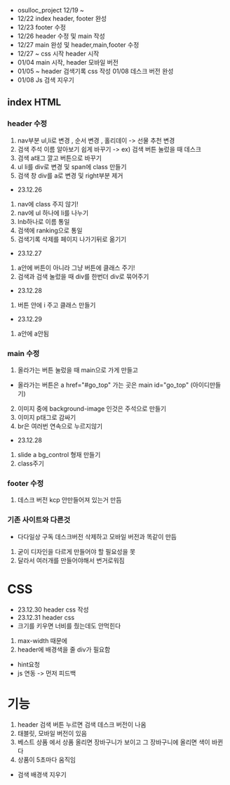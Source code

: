 * osulloc_project 12/19 ~
* 12/22 index header, footer 완성 
* 12/23 footer 수정 
* 12/26 header 수정 및 main 작성 
* 12/27 main 완성 및 header,main,footer 수정
* 12/27 ~ css 시작 header 시작
* 01/04 main 시작, header 모바일 버전
* 01/05 ~ header 검색기록 css 작성 01/08 데스크 버전 완성
* 01/08 Js 검색 지우기
## index HTML
### header 수정
1. nav부분 ul,li로 변경 , 순서 변경 , 홀리데이 -> 선물 추천 변경
2. 검색 주석 이름 알아보기 쉽게 바꾸기 -> ex) 검색 버튼 눌렀을 때 데스크
3. 검색 a태그 깔고 버튼으로 바꾸기
4. ul li를 div로 변경 및 span에 class 만들기
5. 검색 창 div를 a로 변경 및 right부분 제거
* 23.12.26
1. nav에 class 주지 않기!
2. nav에 ul 하나에 li를 나누기
3. lnb하나로 이름 통일
4. 검색에 ranking으로 통일
5. 검색기록 삭제를 페이지 나가기뒤로 옮기기
* 23.12.27
1. a안에 버튼이 아니라 그냥 버튼에 클래스 주기!
2. 검색과 검색 눌렀을 때 div를 한번더 div로 묶어주기
* 23.12.28
1. 버튼 안에 i 주고 클래스 만들기
* 23.12.29
1. a안에 a안됨
### main 수정
1. 올라가는 버튼 눌렀을 때 main으로 가게 만들고 
* 올라가는 버튼은 a href="#go_top" 가는 곳은 main id="go_top" (아이디만들기)
2. 이미지 중에 background-image 인것은 주석으로 만들기
3. 이미지 p태그로 감싸기
4. br은 여러번 연속으로 누르지않기
* 23.12.28
1. slide a bg_control 형재 만들기
2. class주기
### footer 수정
1. 데스크 버전 kcp 안만들어져 있는거 만듬

### 기존 사이트와 다른것 
* 다다일상 구독 데스크버전 삭제하고 모바일 버전과 똑같이 만듬
1. 굳이 디자인을 다르게 만들어야 할 필요성을 못 
2. 달라서 여러개를 만들어야해서 번거로워짐

# CSS
* 23.12.30 header css 작성
* 23.12.31 header css
* 크기를 키우면 너비를 줬는데도 안먹힌다
1. max-width 때문에
2. header에 배경색을 줄 div가 필요함 
* hint요청
* js 연동 -> 먼저 피드백

# 기능
1. header 검색 버튼 누르면 검색 데스크 버전이 나옴
2. 태블릿, 모바일 버전이 있음
3. 베스트 상품 에서 상품 올리면 장바구니가 보이고 그 장바구니에 올리면 색이 바뀐다
4. 상품이 5초마다 움직임
* 검색 배경색 지우기